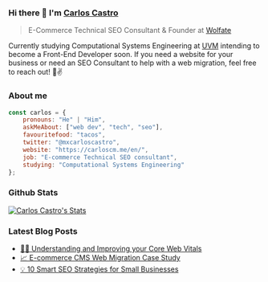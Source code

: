 ### Hi there 👋 I'm [Carlos Castro](https://carloscm.me/en/)
> E-Commerce Technical SEO Consultant & Founder at [Wolfate](https://wolfate.com/en/)

<div>
 <p>
Currently studying Computational Systems Engineering at <a href="https://uvm.mx/">UVM</a> intending to become a Front-End Developer soon. If you need a website for your business or need an SEO Consultant to help with a web migration, feel free to reach out! 🚀✌️
</p>
</div>

### About me
```javascript
const carlos = {
    pronouns: "He" | "Him",
    askMeAbout: ["web dev", "tech", "seo"],
    favouritefood: "tacos",
    twitter: "@mxcarloscastro",
    website: "https://carloscm.me/en/",
    job: "E-commerce Technical SEO consultant",
    studying: "Computational Systems Engineering"
};
```

### Github Stats

[![Carlos Castro's Stats](https://github-readme-stats.vercel.app/api?username=carloscastromx&show_icons=true&count_private=true)](https://github.com/carloscastromx)

### Latest Blog Posts

- [🧑‍💻 Understanding and Improving your Core Web Vitals](https://carloscm.me/en/blog/core-web-vitals/)
- [📈 E-commerce CMS Web Migration Case Study](https://carloscm.me/en/blog/ecommerce-cms-migration-case-study/)
- [💡 10 Smart SEO Strategies for Small Businesses](https://carloscm.me/en/blog/seo-strategies-for-small-businesses/)
